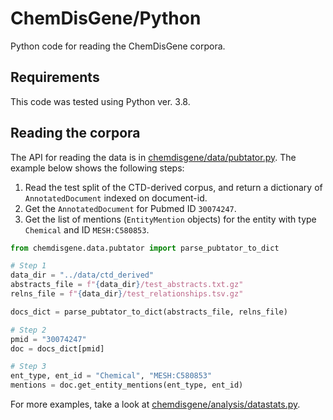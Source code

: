 # ChemDisGene/Python

Python code for reading the ChemDisGene corpora.

## Requirements

This code was tested using Python ver. 3.8.


## Reading the corpora

The API for reading the data is in [chemdisgene/data/pubtator.py](chemdisgene/data/pubtator.py). The example below shows the following steps:

1. Read the test split of the CTD-derived corpus, and return a dictionary of `AnnotatedDocument` indexed on document-id. 
2. Get the `AnnotatedDocument` for Pubmed ID `30074247`.
3. Get the list of mentions (`EntityMention` objects) for the entity with type `Chemical` and ID `MESH:C580853`.

```python
from chemdisgene.data.pubtator import parse_pubtator_to_dict

# Step 1
data_dir = "../data/ctd_derived"
abstracts_file = f"{data_dir}/test_abstracts.txt.gz" 
relns_file = f"{data_dir}/test_relationships.tsv.gz"

docs_dict = parse_pubtator_to_dict(abstracts_file, relns_file)

# Step 2
pmid = "30074247"
doc = docs_dict[pmid]

# Step 3
ent_type, ent_id = "Chemical", "MESH:C580853"
mentions = doc.get_entity_mentions(ent_type, ent_id)
```

For more examples, take a look at [chemdisgene/analysis/datastats.py](chemdisgene/analysis/datastats.py).